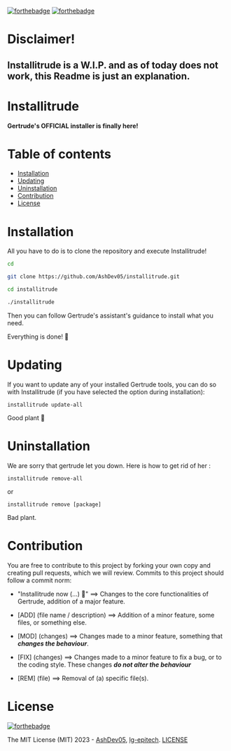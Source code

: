 [![forthebadge](https://forthebadge.com/images/badges/not-a-bug-a-feature.svg)](https://forthebadge.com)
[![forthebadge](https://forthebadge.com/images/badges/powered-by-coffee.svg)](https://forthebadge.com)

# Disclaimer!

## Installitrude is a W.I.P. and as of today does not work, this Readme is just an explanation.

# Installitrude

**Gertrude's OFFICIAL installer is finally here!**

# Table of contents

- [Installation](#installation)
- [Updating](#updating)
- [Uninstallation](#uninstallation)
- [Contribution](#contribution)
- [License](#license)

# Installation

All you have to do is to clone the repository and execute Installitrude!
```bash
cd

git clone https://github.com/AshDev05/installitrude.git

cd installitrude

./installitrude
```
Then you can follow Gertrude's assistant's guidance to install what you need.

Everything is done! 🌱

# Updating

If you want to update any of your installed Gertrude tools, you can do so with Installitrude (if you have selected the option during installation):
```
installitrude update-all
```
Good plant 🌱

# Uninstallation

We are sorry that gertrude let you down. Here is how to get rid of her :
```
installitrude remove-all
```
or
```
installitrude remove [package]
```
Bad plant.

# Contribution

You are free to contribute to this project by forking your own copy and creating pull requests, which we will review. Commits to this project should follow a commit norm:

- "Installitrude now (...) 🌱" ==> Changes to the core functionalities of Gertrude, addition of a major feature.

- [ADD] (file name / description) ==> Addition of a minor feature, some files, or something else.

- [MOD] (changes) ==> Changes made to a minor feature, something that ***changes the behaviour***.

- [FIX] (changes) ==> Changes made to a minor feature to fix a bug, or to the coding style. These changes ***do not alter the behaviour***

- [REM] (file) ==> Removal of (a) specific file(s).

# License
[![forthebadge](https://forthebadge.com/images/badges/license-mit.svg)](https://forthebadge.com)

The MIT License (MIT) 2023 - [AshDev05](https://github.com/AshDev05), [lg-epitech](https://github.com/lg-epitech). [LICENSE](LICENSE)
